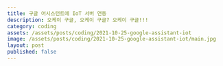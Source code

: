 ```yaml
---
title: 구글 어시스턴트에 IoT 서버 연동
description: 오케이 구글, 오케이 구글? 오케이 구글!!!
category: coding
assets: /assets/posts/coding/2021-10-25-google-assistant-iot
image: /assets/posts/coding/2021-10-25-google-assistant-iot/main.jpg
layout: post
published: false
---
```



